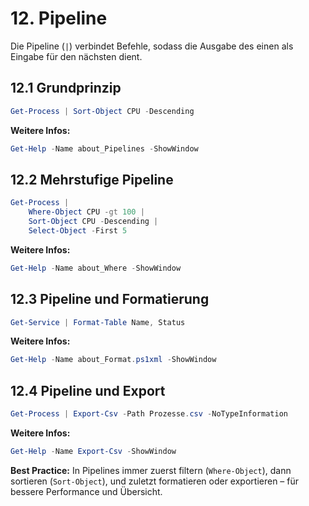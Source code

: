 # 12. Pipeline

Die Pipeline (`|`) verbindet Befehle, sodass die Ausgabe des einen als Eingabe für den nächsten dient.

## 12.1 Grundprinzip

```powershell
Get-Process | Sort-Object CPU -Descending
```

**Weitere Infos:**  

```powershell
Get-Help -Name about_Pipelines -ShowWindow
```

## 12.2 Mehrstufige Pipeline

```powershell
Get-Process |
    Where-Object CPU -gt 100 |
    Sort-Object CPU -Descending |
    Select-Object -First 5
```

**Weitere Infos:**  

```powershell
Get-Help -Name about_Where -ShowWindow
```

## 12.3 Pipeline und Formatierung

```powershell
Get-Service | Format-Table Name, Status
```

**Weitere Infos:**  

```powershell
Get-Help -Name about_Format.ps1xml -ShowWindow
```

## 12.4 Pipeline und Export

```powershell
Get-Process | Export-Csv -Path Prozesse.csv -NoTypeInformation
```

**Weitere Infos:**  

```powershell
Get-Help -Name Export-Csv -ShowWindow
```

**Best Practice:** In Pipelines immer zuerst filtern (`Where-Object`), dann sortieren (`Sort-Object`), und zuletzt formatieren oder exportieren – für bessere Performance und Übersicht.
